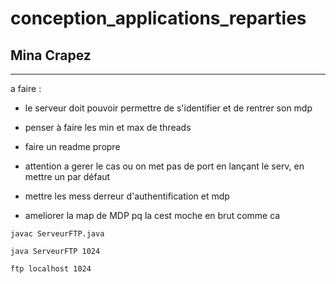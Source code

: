 # conception_applications_reparties

## Mina Crapez


-------------

a faire : 

- le serveur doit pouvoir permettre de s'identifier et de rentrer son mdp 

- penser à faire les min et max de threads  
- faire un readme propre
- attention a gerer le cas ou on met pas de port en lançant le serv, en mettre un par défaut
- mettre les mess derreur d'authentification et mdp
- ameliorer la map de MDP pq la cest moche en brut comme ca 

```
javac ServeurFTP.java

java ServeurFTP 1024
```

``` 
ftp localhost 1024
```
